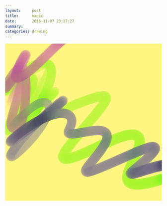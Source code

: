 ```yaml
---
layout:     post
title:      magic
date:       2016-11-07 23:27:27
summary:    
categories: drawing
---
```

![magic](/images/diary/magic.png "weeeeeee")
